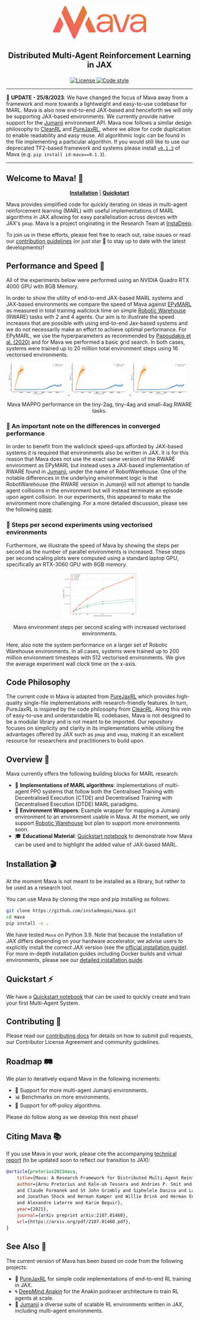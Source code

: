 <p align="center">
    <a href="docs/images/mava_logos/mava_full_logo.png">
        <img src="docs/images/mava_logos/mava_full_logo.png" alt="Mava logo" width="50%"/>
    </a>
</p>

<h2 align="center">
    <p>Distributed Multi-Agent Reinforcement Learning in JAX</p>
</h2>

<div align="center">
<!-- <a  href="https://pypi.org/project/id-mava/">
    <img src="https://img.shields.io/pypi/pyversions/id-mava" alt="Python" />
</a>
<a  href="https://pypi.org/project/id-mava/">
    <img src="https://badge.fury.io/py/id-mava.svg" alt="PyPi" />
</a> -->
<!-- <a  href="https://github.com/instadeepai/Mava/actions/workflows/ci.yaml?query=branch%3Adevelop">
    <img src="https://github.com/instadeepai/Mava/workflows/format_and_test/badge.svg" alt="Formatting" />
</a> -->
<a  href="https://github.com/instadeepai/Mava/blob/main/LICENSE">
    <img src="https://img.shields.io/badge/License-Apache%202.0-blue.svg" alt="License" />
</a>
<a  href="https://github.com/psf/black">
    <img src="https://img.shields.io/badge/code%20style-black-000000.svg" alt="Code style" />
</a>
</div>

<hr>

👋 **UPDATE - 25/8/2023**: We have changed the focus of Mava away from a framework and more towards a lightweight and easy-to-use codebase for MARL. Mava is also now end-to-end JAX-based and henceforth we will only be supporting JAX-based environments. We currently provide native support for the [Jumanji][jumanji] environment API. Mava now follows a similar design philosophy to [CleanRL][cleanrl] and [PureJaxRL][purejaxrl], where we allow for code duplication to enable readability and easy reuse. All algorithmic logic can be found in the file implementing a particular algorithm. If you would still like to use our deprecated TF2-based framework and systems please install [`v0.1.3`](https://github.com/instadeepai/Mava/releases/tag/0.1.3) of Mava (e.g. `pip install id-mava==0.1.3`).

<hr>

## Welcome to Mava! 🦁

<div align="center">

[**Installation**](#installation-) | [**Quickstart**](#quickstart-)

</div>

Mava provides simplified code for quickly iterating on ideas in multi-agent reinforcement learning (MARL) with useful implementations of MARL algorithms in JAX allowing for easy parallelisation across devices with JAX's `pmap`. Mava is a project originating in the Research Team at [InstaDeep](https://www.instadeep.com/).

To join us in these efforts, please feel free to reach out, raise issues or read our [contribution guidelines](#contributing-) (or just star 🌟 to stay up to date with the latest developments)!

## Performance and Speed 🚀

All of the experiments below were performed using an NVIDIA Quadro RTX 4000 GPU with 8GB Memory.

In order to show the utility of end-to-end JAX-based MARL systems and JAX-based environments we compare the speed of Mava against [EPyMARL][epymarl] as measured in total training wallclock time on simple [Robotic Warehouse][rware] (RWARE) tasks with 2 and 4 agents. Our aim is to illustrate the speed increases that are possible with using end-to-end Jax-based systems and we do not necessarily make an effort to achieve optimal performance. For EPyMARL, we use the hyperparameters as recommended by [Papoudakis et al. (2020)](https://arxiv.org/pdf/2006.07869.pdf) and for Mava we performed a basic grid search. In both cases, systems were trained up to 20 million total environment steps using 16 vectorised environments.

<p align="center">
    <a href="docs/images/rware_results/ff_mappo_tiny2ag.png">
        <img src="docs/images/rware_results/ff_mappo_tiny2ag.png" alt="Mava ff mappo tiny 2ag" width="30%" style="display:inline-block; margin-right: 10px;"/>
    </a>
    <a href="docs/images/rware_results/ff_mappo_tiny4ag.png">
        <img src="docs/images/rware_results/ff_mappo_tiny4ag.png" alt="Mava ff mappo tiny 4ag" width="30%" style="display:inline-block; margin-right: 10px;"/>
    </a>
    <a href="docs/images/rware_results/ff_mappo_small4ag.png">
        <img src="docs/images/rware_results/ff_mappo_small4ag.png" alt="Mava ff mappo small 4ag" width="30%" style="display:inline-block; margin-right: 10px;"/>
    </a>
    <br>
    <div style="text-align:center; margin-top: 10px;"> Mava MAPPO performance on the tiny-2ag, tiny-4ag and small-4ag RWARE tasks.</div>
</p>

### 📌 An important note on the differences in converged performance

In order to benefit from the wallclock speed-ups afforded by JAX-based systems it is required that environments also be written in JAX. It is for this reason that Mava does not use the exact same version of the RWARE environment as EPyMARL but instead uses a JAX-based implementation of RWARE found in [Jumanji][jumanji_rware], under the name of RobotWarehouse. One of the notable differences in the underlying environment logic is that RobotWarehouse (the RWARE version in Jumanji) will not attempt to handle agent collisions in the environment but will instead terminate an episode upon agent collision. In our experiments, this appeared to make the environment more challenging. For a more detailed discussion, please see the following [page](docs/detailed_comparison.md).

### 🧨 Steps per second experiments using vectorised environments

Furthermore, we illustrate the speed of Mava by showing the steps per second as the number of parallel environments is increased. These steps per second scaling plots were computed using a standard laptop GPU, specifically an RTX-3060 GPU with 6GB memory.

<p align="center">
    <a href="docs/images/mava_sps_results.png">
        <img src="docs/images/mava_sps_results.png" alt="Mava sps" width="40%"/>
    </a>
    <br>
    <div style="text-align:center; margin-top: 10px;"> Mava environment steps per second scaling with increased vectorised environments.</div>
</p>

Here, also note the system performance on a larger set of Robotic Warehouse environments. In all cases, systems were trained up to 200 million environment timesteps with 512 vectorised environments. We give the average experiment wall clock time on the x-axis.



## Code Philosophy

The current code in Mava is adapted from [PureJaxRL](purejaxrl) which provides high-quality single-file implementations with research-friendly features. In turn, PureJaxRL is inspired by the code philosophy from [CleanRL][cleanrl]. Along this vein of easy-to-use and understandable RL codebases, Mava is not designed to be a modular library and is not meant to be imported. Our repository focuses on simplicity and clarity in its implementations while utilising the advantages offered by JAX such as `pmap` and `vmap`, making it an excellent resource for researchers and practitioners to build upon.

## Overview 🦜

Mava currently offers the following building blocks for MARL research:

- 🥑 **Implementations of MARL algorithms**: Implementations of multi-agent PPO systems that follow both the Centralised Training with Decentralised Execution (CTDE) and Decentralised Training with Decentralised Execution (DTDE) MARL paradigms.
- 🍬 **Environment Wrappers**: Example wrapper for mapping a Jumanji environment to an environment usable in Mava. At the moment, we only support [Robotic Warehouse][jumanji_rware] but plan to support more environments soon.
- 🎓 **Educational Material**: [Quickstart notebook][quickstart] to demonstrate how Mava can be used and to highlight the added value of JAX-based MARL.

## Installation 🎬

At the moment Mava is not meant to be installed as a library, but rather to be used as a research tool.

You can use Mava by cloning the repo and pip installing as follows:

```bash
git clone https://github.com/instadeepai/mava.git
cd mava
pip install -e .
```

We have tested `Mava` on Python 3.9. Note that because the installation of JAX differs depending on your hardware accelerator,
we advise users to explicitly install the correct JAX version (see the [official installation guide](https://github.com/google/jax#installation)). For more in-depth installation guides including Docker builds and virtual environments, please see our [detailed installation guide](DETAILED_INSTALL.md).

## Quickstart ⚡

We have a [Quickstart notebook][quickstart] that can be used to quickly create and train your first Multi-Agent System.

## Contributing 🤝

Please read our [contributing docs](./CONTRIBUTING.md) for details on how to submit pull requests, our Contributor License Agreement and community guidelines.

## Roadmap 🛤️

We plan to iteratively expand Mava in the following increments:

- 🌴 Support for more multi-agent Jumanji environments.
- 📊 Benchmarks on more environments.
- 🦾 Support for off-policy algorithms.

Please do follow along as we develop this next phase!

## Citing Mava 📚

If you use Mava in your work, please cite the accompanying
[technical report][Paper] (to be updated soon to reflect our transition to JAX):

```bibtex
@article{pretorius2021mava,
    title={Mava: A Research Framework for Distributed Multi-Agent Reinforcement Learning},
    author={Arnu Pretorius and Kale-ab Tessera and Andries P. Smit and Kevin Eloff
    and Claude Formanek and St John Grimbly and Siphelele Danisa and Lawrence Francis
    and Jonathan Shock and Herman Kamper and Willie Brink and Herman Engelbrecht
    and Alexandre Laterre and Karim Beguir},
    year={2021},
    journal={arXiv preprint arXiv:2107.01460},
    url={https://arxiv.org/pdf/2107.01460.pdf},
}
```

## See Also 🔎

The current version of Mava has been based on code from the following projects:

- 🤖 [PureJaxRL][purejaxrl] for simple code implementations of end-to-end RL training in JAX.
- 🌀 [DeepMind Anakin][anakin_notebook] for the Anakin podracer architecture to train RL agents at scale.
- 🌴 [Jumanji][jumanji] a diverse suite of scalable RL environments written in JAX, including multi-agent environments.

[Paper]: https://arxiv.org/pdf/2107.01460.pdf
[quickstart]: https://github.com/instadeepai/Mava/blob/develop/quickstart.ipynb
[jumanji]: https://github.com/instadeepai/jumanji
[cleanrl]: https://github.com/vwxyzjn/cleanrl
[purejaxrl]: https://github.com/luchris429/purejaxrl
[jumanji_rware]: https://instadeepai.github.io/jumanji/environments/robot_warehouse/
[epymarl]: https://github.com/uoe-agents/epymarl
[anakin_notebook]: https://colab.research.google.com/drive/1974D-qP17fd5mLxy6QZv-ic4yxlPJp-G?usp=sharing
[rware]: https://github.com/semitable/robotic-warehouse
